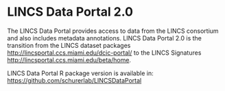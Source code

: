 # LINCS Data Portal 2.0

The LINCS Data Portal provides access to data from the LINCS consortium and also includes metadata annotations. LINCS Data Portal 2.0 is the transition from the LINCS dataset packages http://lincsportal.ccs.miami.edu/dcic-portal/ to the LINCS Signatures http://lincsportal.ccs.miami.edu/beta/home.

LINCS Data Portal R package version is available in:  https://github.com/schurerlab/LINCSDataPortal

